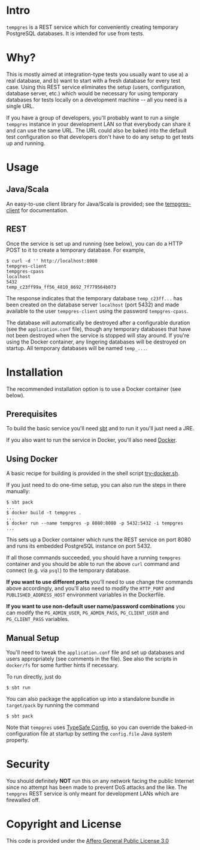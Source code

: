 # Intro

`tempgres` is a REST service which for conveniently creating temporary
PostgreSQL databases. It is intended for use from tests.

# Why?

This is mostly aimed at integration-type tests you usually want to use a) a real
database, and b) want to start with a fresh database for every test case. Using
this REST service eliminates the setup (users, configuration, database server,
etc.) which would be necessary for using temporary databases for tests locally
on a development machine -- all you need is a single URL.

If you have a group of developers, you'll probably want to run a single
`tempgres` instance in your development LAN so that everybody can share it
and can use the same URL. The URL could also be baked into the default
test configuration so that developers don't have to do any setup to get
tests up and running.

# Usage

## Java/Scala

An easy-to-use client library for Java/Scala is provided; see
the [tempgres-client](https://github.com/ClockworkConsulting/tempgres-client/blob/master/README.md) for documentation.

## REST

Once the service is set up and running (see below), you can do a HTTP
POST to it to create a temporary database. For example,

```
$ curl -d '' http://localhost:8080
tempgres-client
tempgres-cpass
localhost
5432
temp_c23ff99a_ff56_4810_8692_7f779564b073
```

The response indicates that the temporary database `temp_c23ff...` has
been created on the database server `localhost` (port 5432) and made
available to the user `tempgres-client` using the password
`tempgres-cpass`.

The database will automatically be destroyed after a configurable
duration (see the `application.conf` file), though any temporary databases
that have not been destroyed when the service is stopped will stay around.
If you're using the Docker container, any lingering databases will be destroyed
on startup. All temporary databases will be named `temp_...`.

# Installation

The recommended installation option is to use a Docker container (see below).

## Prerequisites

To build the basic service you'll need [sbt](http://www.scala-sbt.org/) and to run it you'll
just need a JRE.

If you also want to run the service in Docker, you'll also need [Docker](https://www.docker.com/).

## Using Docker

A basic recipe for building is provided in the shell script
[try-docker.sh](https://github.com/ClockworkConsulting/tempgres-server/blob/master/try-docker.sh).

If you just need to do one-time setup, you can also run the steps in there manually:

```
$ sbt pack
...
$ docker build -t tempgres .
...
$ docker run --name tempgres -p 8080:8080 -p 5432:5432 -i tempgres
...
```

This sets up a Docker container which runs the REST service on port 8080
and runs its embedded PostgreSQL instance on port 5432.

If all those commands succeeded, you should have a running `tempgres` container
and you should be able to run the above `curl` command and connect (e.g. via
`psql`) to the temporary database.

**If you want to use different ports** you'll need to use change the commands
above accordingly, and you'll also need to modify the `HTTP_PORT`
and `PUBLISHED_ADDRESS_HOST` environment variables in the Dockerfile.

**If you want to use non-default user name/password combinations** you
can modify the `PG_ADMIN_USER`, `PG_ADMIN_PASS`, `PG_CLIENT_USER`
and `PG_CLIENT_PASS` variables.

## Manual Setup

You'll need to tweak the `application.conf` file and set up databases
and users appropriately (see comments in the file). See also the
scripts in `docker/fs` for some further hints if necessary.

To run directly, just do

```
$ sbt run
```

You can also package the application up into a standalone bundle in `target/pack`
by running the command

```
$ sbt pack
```

Note that `tempgres` uses [TypeSafe Config](https://github.com/typesafehub/config), so
you can override the baked-in configuration file at startup by setting the `config.file`
Java system property.


# Security

You should definitely **NOT** run this on any network facing the public
Internet since no attempt has been made to prevent DoS attacks and the
like. The `tempgres` REST service is only meant for development LANs
which are firewalled off.

# Copyright and License

This code is provided under the [Affero General Public License 3.0](https://github.com/ClockworkConsulting/tempgres-server/blob/master/LICENSE)
